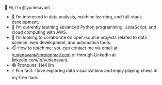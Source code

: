 👋 Hi, I’m @yurienavant

- 👀 I’m interested in data analysis, machine learning, and full-stack development.
- 🌱 I’m currently learning advanced Python programming, JavaScript, and cloud computing with AWS.
- 💞️ I’m looking to collaborate on open-source projects related to data science, web development, and automation tools.
- 📫 How to reach me: you can contact me via email at yurienavant@protonmail.com or through LinkedIn at linkedin.com/in/yurienavant.
- 😄 Pronouns: He/Him
- ⚡ Fun fact: I love exploring data visualizations and enjoy playing chess in my free time.
